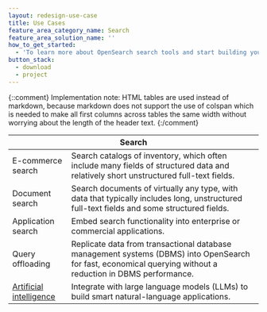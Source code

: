 ```yaml
---
layout: redesign-use-case
title: Use Cases
feature_area_category_name: Search
feature_area_solution_name: ''
how_to_get_started:
  - 'To learn more about OpenSearch search tools and start building your next search application, visit the <a href="https://opensearch.org/docs/latest/search-plugins/index/" target="_blank">search</a> page in our documentation.'
button_stack:
  - download
  - project
---
```


{::comment}
    Implementation note: HTML tables are used instead of markdown, because markdown 
    does not support the use of colspan which is needed to make all first columns 
    across tables the same width without worrying about the length of the header text.
{:/comment}
<table>
    <thead>
        <tr>
            <th colspan="2">Search</th>
        </tr>
    </thead>
    <tbody>
        <tr>
            <td>E-commerce search</td>
            <td>Search catalogs of inventory, which often include many fields of structured data and relatively short unstructured full-text fields.</td>
        </tr>
        <tr>
            <td>Document search</td>
            <td>Search documents of virtually any type, with data that typically includes long, unstructured full-text fields and some structured fields.</td>
        </tr>
        <tr>
            <td>Application search</td>
            <td>Embed search functionality into enterprise or commercial applications.</td>
        </tr>
        <tr>
            <td>Query offloading</td>
            <td>Replicate data from transactional database management systems (DBMS) into OpenSearch for fast, economical querying without a reduction in DBMS performance.</td>
        </tr>
        <tr>
            <td><a href="/platform/search/vector-database.html">Artificial intelligence</a></td>
            <td>Integrate with large language models (LLMs) to build smart natural-language applications.</td>
        </tr>
    </tbody>
</table>
